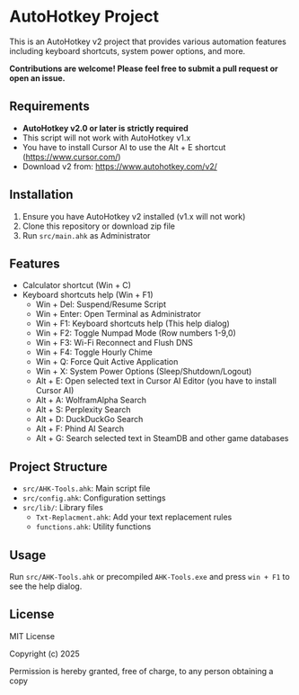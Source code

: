 # AutoHotkey Project

This is an AutoHotkey v2 project that provides various automation features including keyboard shortcuts, system power options, and more.


**Contributions are welcome! Please feel free to submit a pull request or open an issue.**

## Requirements

- **AutoHotkey v2.0 or later is strictly required**
- This script will not work with AutoHotkey v1.x
- You have to install Cursor AI to use the Alt + E shortcut (https://www.cursor.com/)
- Download v2 from: https://www.autohotkey.com/v2/

## Installation

1. Ensure you have AutoHotkey v2 installed (v1.x will not work)
2. Clone this repository or download zip file
3. Run `src/main.ahk` as Administrator 

## Features

- Calculator shortcut (Win + C)
- Keyboard shortcuts help (Win + F1)
    - Win + Del: Suspend/Resume Script
    - Win + Enter: Open Terminal as Administrator
    - Win + F1: Keyboard shortcuts help (This help dialog)
    - Win + F2: Toggle Numpad Mode (Row numbers 1-9,0)
    - Win + F3: Wi-Fi Reconnect and Flush DNS
    - Win + F4: Toggle Hourly Chime
    - Win + Q: Force Quit Active Application
    - Win + X: System Power Options (Sleep/Shutdown/Logout)
    - Alt + E: Open selected text in Cursor AI Editor (you have to install Cursor AI) 
    - Alt + A: WolframAlpha Search
    - Alt + S: Perplexity Search
    - Alt + D: DuckDuckGo Search
    - Alt + F: Phind AI Search
    - Alt + G: Search selected text in SteamDB and other game databases

## Project Structure

- `src/AHK-Tools.ahk`: Main script file
- `src/config.ahk`: Configuration settings
- `src/lib/`: Library files
  - `Txt-Replacment.ahk`: Add your text replacement rules
  - `functions.ahk`: Utility functions

## Usage

Run `src/AHK-Tools.ahk` or precompiled `AHK-Tools.exe` and press `win + F1` to see the help dialog.

## License

MIT License

Copyright (c) 2025

Permission is hereby granted, free of charge, to any person obtaining a copy

